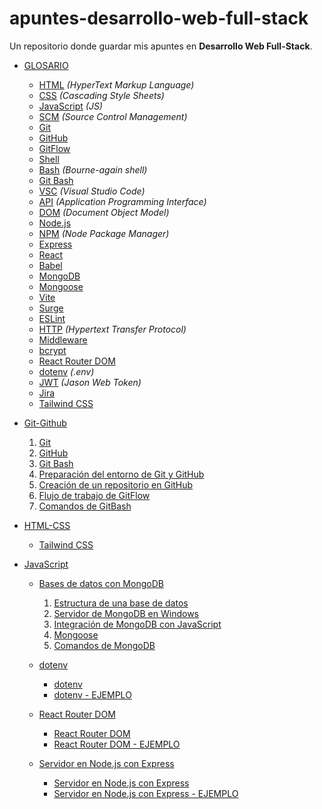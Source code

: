 # apuntes-desarrollo-web-full-stack

Un repositorio donde guardar mis apuntes en **Desarrollo Web Full-Stack**.

* [GLOSARIO](./GLOSARIO.md)
    * [HTML](./GLOSARIO.md/#html-hypertext-markup-language) *(HyperText Markup Language)*
    * [CSS](./GLOSARIO.md/#css-cascading-style-sheets) *(Cascading Style Sheets)*
    * [JavaScript](./GLOSARIO.md/#javascript-js) *(JS)*
    * [SCM](./GLOSARIO.md/#scm-source-control-management) *(Source Control Management)*
    * [Git](./GLOSARIO.md/#git)
    * [GitHub](./GLOSARIO.md/#github)
    * [GitFlow](./GLOSARIO.md/#gitflow)
    * [Shell](./GLOSARIO.md/#shell)
    * [Bash](./GLOSARIO.md/#bash-bourne-agin-shell) *(Bourne-again shell)*
    * [Git Bash](./GLOSARIO.md/#git-bash)
    * [VSC](./GLOSARIO.md/#vsc-visual-studio-code) *(Visual Studio Code)*
    * [API](./GLOSARIO.md/#api-application-programming-interface) *(Application Programming Interface)*
    * [DOM](./GLOSARIO.md/#dom-document-object-model) *(Document Object Model)*
    * [Node.js](./GLOSARIO.md/#nodejs)
    * [NPM](./GLOSARIO.md/#npm-node-package-manager) *(Node Package Manager)*
    * [Express](./GLOSARIO.md/#express)
    * [React](./GLOSARIO.md/#react)
    * [Babel](./GLOSARIO.md/#babel)
    * [MongoDB](./GLOSARIO.md/#mongodb)
    * [Mongoose](./GLOSARIO.md/#mongoose)
    * [Vite](./GLOSARIO.md/#vite)
    * [Surge](./GLOSARIO.md/#surge)
    * [ESLint](./GLOSARIO.md/#eslint)
    * [HTTP](./GLOSARIO.md/#http-xxx) *(Hypertext Transfer Protocol)*
    * [Middleware](./GLOSARIO.md/#middleware)
    * [bcrypt](./GLOSARIO.md/#bcrypt)
    * [React Router DOM](./GLOSARIO.md/#react-router-dom)
    * [dotenv](./GLOSARIO.md/#dotenv-env) *(.env)*
    * [JWT](./GLOSARIO.md/#jwt-jason-web-tokens) *(Jason Web Token)*
    * [Jira](./GLOSARIO.md/#jira)
    * [Tailwind CSS](./GLOSARIO.md/#tailwind-css)
    
* [Git-Github](./Git-GitHub/)
    01. [Git](./Git-GitHub/01-git.md)
    02. [GitHub](./Git-GitHub/02-git-hub.md)
    03. [Git Bash](./Git-GitHub/03-git-bash.md)
    04. [Preparación del entorno de Git y GitHub](./Git-GitHub/04-preparacion-entorno-git-github.md)
    05. [Creación de un repositorio en GitHub](./Git-GitHub/05-creacion-repositorio-github.md)
    06. [Flujo de trabajo de GitFlow](./Git-GitHub/06-flujo-trabajo-git-flow.md)
    07. [Comandos de GitBash](./Git-GitHub/08-comandos-gitbash.md)

* [HTML-CSS](./HTML-CSS/)
    * [Tailwind CSS](./HTML-CSS/Tailwind-CSS/)

* [JavaScript](./JavaScript/)
    * [Bases de datos con MongoDB](./JavaScript/Base-datos-MongoDB/)
        01. [Estructura de una base de datos](./JavaScript/Base-datos-MongoDB/01-estructura-db.md)
        02. [Servidor de MongoDB en Windows](./JavaScript/Base-datos-MongoDB/02-servidor-mongodb-windows.md)
        03. [Integración de MongoDB con JavaScript](./JavaScript/Base-datos-MongoDB/03-integracion-mongodb-javascript.md)
        04. [Mongoose](./JavaScript/Base-datos-MongoDB/04-mongoose.md)
        05. [Comandos de MongoDB](./JavaScript/Base-datos-MongoDB/05-comandos-mongodb.md)

    * [dotenv](./JavaScript/dotenv/)
        * [dotenv](./JavaScript/dotenv/01-dotenv.md)
        * [dotenv - EJEMPLO](./JavaScript/dotenv/dotenv-test/)

    * [React Router DOM](./JavaScript/React-Router-DOM/)
        * [React Router DOM](./JavaScript/React-Router-DOM/01-react-router-dom.md)
        * [React Router DOM - EJEMPLO](./JavaScript/React-Router-DOM/react-router-dom-test/)
    
    * [Servidor en Node.js con Express](./JavaScript/Servidor-Nodejs-Express/)
        * [Servidor en Node.js con Express](./JavaScript/Servidor-Nodejs-Express/01-servidor-nodejs-express.md)
        * [Servidor en Node.js con Express - EJEMPLO](./JavaScript/Servidor-Nodejs-Express/servidor-nodejs-express-test/)
